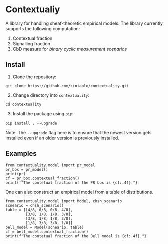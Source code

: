 # Contextualiy
A library for handling sheaf-theoretic empirical models. The library currently supports the following computation:
1. Contextual fraction
2. Signalling fraction 
3. CbD measure for _binary cyclic measurement scenarios_

## Install
1. Clone the repository:  
```
git clone https://github.com/kinianlo/contextuality.git
```

2. Change directory into `contextuality`:  
```
cd contextuality
```

3. Install the package using `pip`:  
```
pip install . --upgrade
```  
Note: The `--upgrade` flag here is to ensure that the newest version gets installed even if an older version is previously installed.


## Examples
```
from contextuality.model import pr_model
pr_box = pr_model()
print(pr)
cf = pr_box.contextual_fraction()
print(f"The contetual fraction of the PR box is {cf:.4f}."}
```

One can also construct an empirical model from a table of distributions.

```
from contextuality.model import Model, chsh_scenario
scneario = chsh_scenario()
table = [[4/8, 0/8, 0/8, 4/8],
         [3/8, 1/8, 1/8, 3/8],
         [3/8, 1/8, 1/8, 3/8],
         [1/8, 3/8, 3/8, 1/8]]
bell_model = Model(scneario, table)
cf = bell_model.contextual_fraction()
print(f"The contetual fraction of the Bell model is {cf:.4f}."}
```
